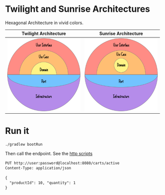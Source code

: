 # Twilight and Sunrise Architectures

Hexagonal Architecture in vivid colors.

Twilight Architecture |  Sunrise Architecture
:--------------------:|:---------------------:
![Twilight-Architecture.png](docs%2Fimages%2FTwilight-Architecture.png)  |  ![Sunrise-Architecture.png](docs%2Fimages%2FSunrise-Architecture.png)

# Run it

```shell
./gradlew bootRun
```

Then call the endpoint.
See the [http scripts](./http/TwilightShopApplication.http)

```http request
PUT http://user:password@localhost:8080/carts/active
Content-Type: application/json

{
  "productId": 10, "quantity": 1
}
```